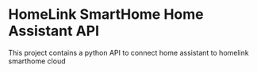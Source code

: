# HomeLink SmartHome Home Assistant API

This project contains a python API to connect home assistant to homelink smarthome cloud
